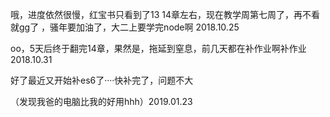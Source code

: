 哦，进度依然很慢，红宝书只看到了13 14章左右，现在教学周第七周了，再不看就gg了 ，骚年要加油了，大二上要学完node啊   2018.10.25



oo，5天后终于翻完14章，果然是，拖延到窒息，前几天都在补作业啊补作业  2018.10.31

好了最近又开始补es6了····快补完了，问题不大

（发现我爸的电脑比我的好用hhh）2019.01.23
